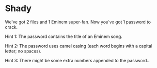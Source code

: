 # Shady

We've got 2 files and 1 Eminem super-fan.
Now you've got 1 password to crack.

Hint 1: The password contains the title of an Eminem song.

Hint 2: The password uses camel casing (each word begins with a capital letter; no spaces).

Hint 3: There might be some extra numbers appended to the password...
